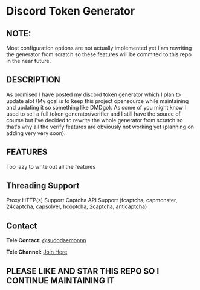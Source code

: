 # Discord Token Generator 

## NOTE: 

Most configuration options are not actually implemented yet I am rewriting the generator from scratch so these features will be commited to this repo in the near future.

## DESCRIPTION 

As promised I have posted my discord token generator which I plan to update alot (My goal is to keep this project opensource while maintaining and updating it so something like DMDgo). As some of you might know I used to sell a full token generator/verifier and I still have the source of course but I've decided to rewrite the whole generator from scratch so that's why all the verify features are obviously not working yet (planning on adding very very soon).

## FEATURES 

Too lazy to write out all the features

## Threading Support

Proxy HTTP(s) Support
Captcha API Support (fcaptcha, capmonster, 24captcha, capsolver, hcoptcha, 2captcha, anticaptcha)

## Contact

**Tele Contact:** [@sudodaemonnn](https://t.me/sudodaemonnn)

**Tele Channel:** [Join Here](https://t.me/+qP9G-_ii_XA1MGIx)

## PLEASE LIKE AND STAR THIS REPO SO I CONTINUE MAINTAINING IT
